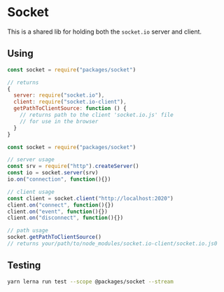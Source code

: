 # Socket

This is a shared lib for holding both the `socket.io` server and client.

## Using

```javascript
const socket = require("packages/socket")

// returns
{
  server: require("socket.io"),
  client: require("socket.io-client"),
  getPathToClientSource: function () {
    // returns path to the client 'socket.io.js' file
    // for use in the browser
  }
}
```

```javascript
const socket = require("packages/socket")

// server usage
const srv = require("http").createServer()
const io = socket.server(srv)
io.on("connection", function(){})

// client usage
const client = socket.client("http://localhost:2020")
client.on("connect", function(){})
client.on("event", function(){})
client.on("disconnect", function(){})

// path usage
socket.getPathToClientSource()
// returns your/path/to/node_modules/socket.io-client/socket.io.js0
```

## Testing

```bash
yarn lerna run test --scope @packages/socket --stream
```
